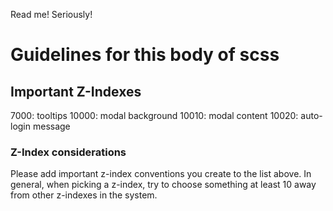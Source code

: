 Read me! Seriously!

# Guidelines for this body of scss

## Important Z-Indexes

7000: tooltips
10000: modal background
10010: modal content
10020: auto-login message

### Z-Index considerations

Please add important z-index conventions you create to the list above. In general, when picking a
z-index, try to choose something at least 10 away from other z-indexes in the system.